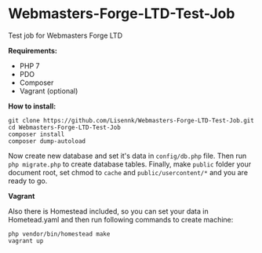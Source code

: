 # Webmasters-Forge-LTD-Test-Job
Test job for Webmasters Forge LTD

**Requirements:**
* PHP 7
* PDO
* Composer
* Vagrant (optional)

**How to install:**
```
git clone https://github.com/Lisennk/Webmasters-Forge-LTD-Test-Job.git
cd Webmasters-Forge-LTD-Test-Job
composer install
composer dump-autoload
```
Now create new database and set it's data in `config/db.php` file. 
Then run `php migrate.php` to create database tables. Finally, make `public` folder your document root, set chmod to `cache` and `public/usercontent/*` and you are ready to go. 

**Vagrant**

Also there is Homestead included, so you can set your data in Hometead.yaml and then run following commands to create machine:
```
php vendor/bin/homestead make
vagrant up
```
